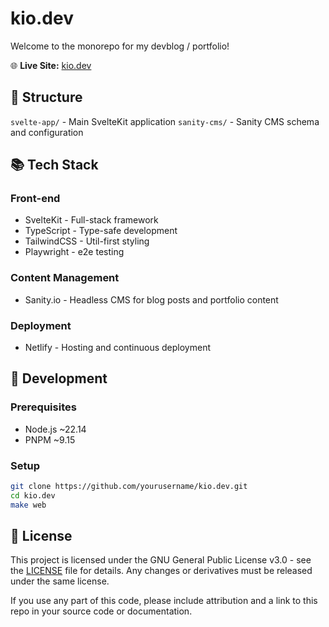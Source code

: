 # kio.dev

Welcome to the monorepo for my devblog / portfolio!

🌐 **Live Site:** [kio.dev](https://kio.dev/)

## 📁 Structure

`svelte-app/` - Main SvelteKit application
`sanity-cms/` - Sanity CMS schema and configuration

## 📚 Tech Stack
### Front-end
- SvelteKit - Full-stack framework
- TypeScript - Type-safe development
- TailwindCSS - Util-first styling
- Playwright - e2e testing

### Content Management
- Sanity.io - Headless CMS for blog posts and portfolio content

### Deployment
- Netlify - Hosting and continuous deployment

## 🚀 Development
### Prerequisites

- Node.js ~22.14
- PNPM ~9.15

### Setup

```bash
git clone https://github.com/yourusername/kio.dev.git
cd kio.dev
make web
```

## 📃 License
This project is licensed under the GNU General Public License v3.0 - see the [LICENSE](LICENSE) file for details. Any changes or derivatives must be released under the same license. 

If you use any part of this code, please include attribution and a link to this repo in your source code or documentation.
